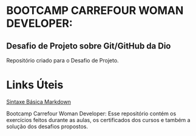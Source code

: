 # BOOTCAMP CARREFOUR WOMAN DEVELOPER:

## Desafio de Projeto sobre Git/GitHub da Dio
Repositório criado para o Desafio de Projeto.

# Links Úteis
[Sintaxe Básica Markdown](https://www.markdownguide.org/basic-syntax/)

Bootcamp Carrefour Woman Developer: Esse repositório contém os exercícios feitos durante as aulas, os certificados dos cursos e também a solução dos desafios propostos.
